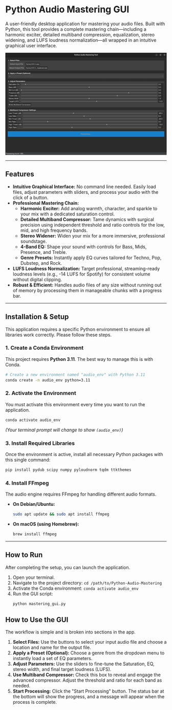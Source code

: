 # Python Audio Mastering GUI

A user-friendly desktop application for mastering your audio files. Built with Python, this tool provides a complete mastering chain—including a harmonic exciter, detailed multiband compression, equalization, stereo widening, and LUFS loudness normalization—all wrapped in an intuitive graphical user interface.

![Screenshot of the Mastering GUI](screenshot_github.png)

---

## Features

-   **Intuitive Graphical Interface:** No command line needed. Easily load files, adjust parameters with sliders, and process your audio with the click of a button.
-   **Professional Mastering Chain:**
    -   **Harmonic Exciter:** Add analog warmth, character, and sparkle to your mix with a dedicated saturation control.
    -   **Detailed Multiband Compressor:** Tame dynamics with surgical precision using independent threshold and ratio controls for the low, mid, and high frequency bands.
    -   **Stereo Widener:** Widen your mix for a more immersive, professional soundstage.
    -   **4-Band EQ:** Shape your sound with controls for Bass, Mids, Presence, and Treble.
    -   **Genre Presets:** Instantly apply EQ curves tailored for Techno, Pop, Dubstep, and Rock.
-   **LUFS Loudness Normalization:** Target professional, streaming-ready loudness levels (e.g., -14 LUFS for Spotify) for consistent volume without digital clipping.
-   **Robust & Efficient:** Handles audio files of any size without running out of memory by processing them in manageable chunks with a progress bar.

---

## Installation & Setup

This application requires a specific Python environment to ensure all libraries work correctly. Please follow these steps.

### 1. Create a Conda Environment

This project requires **Python 3.11**. The best way to manage this is with Conda.

```bash
# Create a new environment named "audio_env" with Python 3.11
conda create -n audio_env python=3.11
```

### 2. Activate the Environment

You must activate this environment every time you want to run the application.

```bash
conda activate audio_env
```
*(Your terminal prompt will change to show `(audio_env)`)*

### 3. Install Required Libraries

Once the environment is active, install all necessary Python packages with this single command:

```bash
pip install pydub scipy numpy pyloudnorm tqdm ttkthemes
```

### 4. Install FFmpeg

The audio engine requires FFmpeg for handling different audio formats.
-   **On Debian/Ubuntu:**
    ```bash
    sudo apt update && sudo apt install ffmpeg
    ```
-   **On macOS (using Homebrew):**
    ```bash
    brew install ffmpeg
    ```

---

## How to Run

After completing the setup, you can launch the application.

1.  Open your terminal.
2.  Navigate to the project directory: `cd /path/to/Python-Audio-Mastering`
3.  Activate the Conda environment: `conda activate audio_env`
4.  Run the GUI script:
    ```bash
    python mastering_gui.py
    ```

## How to Use the GUI

The workflow is simple and is broken into sections in the app.

1.  **Select Files:** Use the buttons to select your input audio file and choose a location and name for the output file.
2.  **Apply a Preset (Optional):** Choose a genre from the dropdown menu to instantly load a set of EQ parameters.
3.  **Adjust Parameters:** Use the sliders to fine-tune the Saturation, EQ, stereo width, and final target loudness (LUFS).
4.  **Use Multiband Compressor:** Check this box to reveal and engage the advanced compressor. Adjust the threshold and ratio for each band as needed.
5.  **Start Processing:** Click the "Start Processing" button. The status bar at the bottom will show the progress, and a message will appear when the process is complete.
